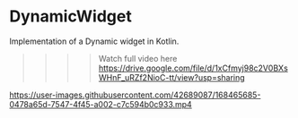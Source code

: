 # DynamicWidget
 Implementation of a Dynamic widget in Kotlin.

>>>> Watch full video here https://drive.google.com/file/d/1xCfmyj98c2V0BXsWHnF_uRZf2NioC-tt/view?usp=sharing



https://user-images.githubusercontent.com/42689087/168465685-0478a65d-7547-4f45-a002-c7c594b0c933.mp4

